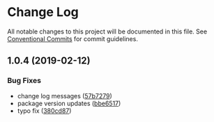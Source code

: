 # Change Log

All notable changes to this project will be documented in this file.
See [Conventional Commits](https://conventionalcommits.org) for commit guidelines.

## 1.0.4 (2019-02-12)


### Bug Fixes

* change log messages ([57b7279](https://github.com/bharatyerra/lerna-conventional-commits-example/commit/57b7279))
* package version updates ([bbe6517](https://github.com/bharatyerra/lerna-conventional-commits-example/commit/bbe6517))
* typo fix ([380cd87](https://github.com/bharatyerra/lerna-conventional-commits-example/commit/380cd87))
